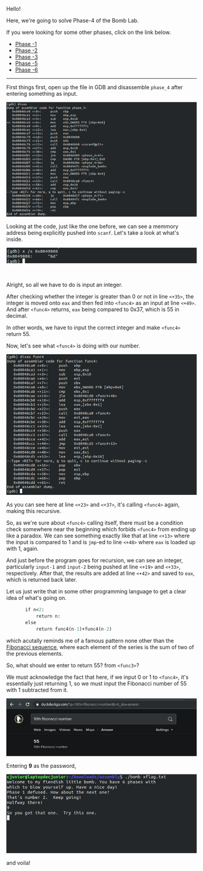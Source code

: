 Hello!

Here, we're going to solve Phase-4 of the Bomb Lab.

If you were looking for some other phases, click on the link below.
  * [Phase -1](https://officialcjunior.github.io/Binary-Bomb-Lab-Phase-1/)
  * [Phase -2](https://officialcjunior.github.io/Binary-Bomb-Lab-Phase-2/)
  * [Phase -3](https://officialcjunior.github.io/Binary-Bomb-Lab-Phase-3/)
  * [Phase -5](https://officialcjunior.github.io/Binary-Bomb-Lab-Phase-5/)
  * [Phase -6](https://officialcjunior.github.io/Binary-Bomb-Lab-Phase-6/)

_________________


First things first, open up the file in GDB and disassemble `phase_4` after entering something as input.


![4-2](../../images/binarybomblabs/4-2.png)



Looking at the code, just like the one before, we can see a memmory address being explicitly pushed into `scanf`. Let's take a look at what's inside.

![4-1](../../images/binarybomblabs/4-1.jpg)

&nbsp;

Alright, so all we have to do is input an integer.


After checking whether the integer is greater than 0 or not in line `<+35>`, the integer is moved onto `eax` and then fed into `<func4>` as an input at line `<+49>`. And after `<func4>` returns, `eax` being compared to 0x37, which is 55 in decimal. 

In other words, we have to input the correct integer and make `<func4>` return 55.

Now, let's see what `<func4>` is doing with our number.


![4-3](../../images/binarybomblabs/4-3.png)

As you can see here at line `<+23>` and `<+37>`, it's calling `<func4>` again, making this recursive.

So, as we're sure about `<func4>` calling itself, there must be a condition check somewhere near the beginning which forbids `<func4>` from ending up like a paradox.
We can see something exactly like that at line `<+13>` where the input is compared to 1 and is `jmp`-ed to line `<+48>` where `eax` is loaded up with 1, again.


And just before the program goes for recursion, we can see an integer, particularly `input-1` and `input-2` being pushed at line `<+19>` and `<+33>`, respectively. After that, the results are added at line `<+42>` and saved to `eax`, which is returned back later.

Let us just write that in some other programming language to get a clear idea of what's going on.

```def func4(n): 
	   if n<2:
	   	   return n:
	   else
		   return func4(n-1)+func4(n-2)

```
which acutally reminds me of a famous pattern none other than the [Fibonacci sequence](https://en.wikipedia.org/wiki/Fibonacci_number), where each element of the series is the sum of two of the previous elements.

So, what should we enter to return 55? from `<func3>`?

We must acknowledge the fact that here, if we input 0 or 1 to `<func4>`, it's essentially just returning 1, so we must input the Fibonacci number of 55 with 1 subtracted from it.



![4-4](../../images/binarybomblabs/4-4.jpg)


Entering **9** as the password, 


![4-5](../../images/binarybomblabs/4-5.png)


and voila!


